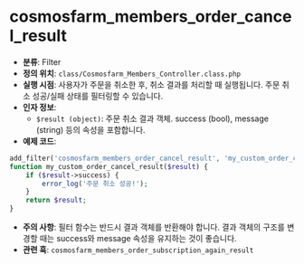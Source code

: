 # cosmosfarm_members_order_cancel_result

- **분류**: Filter
- **정의 위치**: `class/Cosmosfarm_Members_Controller.class.php`
- **실행 시점**: 사용자가 주문을 취소한 후, 취소 결과를 처리할 때 실행됩니다. 주문 취소 성공/실패 상태를 필터링할 수 있습니다.
- **인자 정보**:
  - `$result (object)`: 주문 취소 결과 객체. success (bool), message (string) 등의 속성을 포함합니다.
- **예제 코드**:

```php
add_filter('cosmosfarm_members_order_cancel_result', 'my_custom_order_cancel_result');
function my_custom_order_cancel_result($result) {
    if ($result->success) {
        error_log('주문 취소 성공!');
    }
    return $result;
}
```

- **주의 사항**: 필터 함수는 반드시 결과 객체를 반환해야 합니다. 결과 객체의 구조를 변경할 때는 success와 message 속성을 유지하는 것이 좋습니다.
- **관련 훅**: `cosmosfarm_members_order_subscription_again_result`

